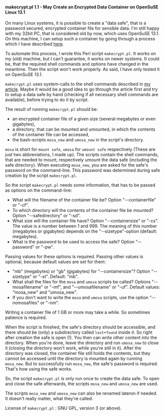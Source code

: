 #### makecrypt.pl 1.1 - May Create an Encrypted Data Container on OpenSuSE Linux 13.1

On many Linux systems, it is possible to create a "data safe", that is a password secured, encrypted container file for sensible data.
I'm still happy with my 32bit PC, that is considered old by now, which uses OpenSuSE 13.1.
On this machine, I can setup such a container by going through a process which I have described [here](https://hlubenow.lima-city.de/suse131.html#30).

To automate this process, I wrote this Perl script `makecrypt.pl`.
It works on my (old) machine, but I can't guarantee, it works on newer systems. It could be, that the required shell commands and options have changed in the meantime. Then the script won't work properly. As said, I have only tested it on OpenSuSE 13.1.

`makecrypt.pl` uses system-calls to the shell commands described in [my article](https://hlubenow.lima-city.de/suse131.html#30). Maybe it would be a good idea to go through the article first and try to setup a data safe by hand (checking if all necessary shell commands are available), before trying to do it by script.

The result of running `makecrypt.pl` should be:

- an encrypted container file of a given size (several megabytes or even gigabytes),
- a directory, that can be mounted and umounted, in which the contents of the container file can be accessed,
- the bash-scripts `mosa_new` and `umosa_new` in the script's directory.

`mosa` is short for `mount safe`, `umosa` for `umount safe` respectively (These are just two abbreviations, I made up).
The scripts contain the shell commands, that are needed to mount, respectively umount the data safe (including the safe directory).
When executing `mosa_new`, you are asked for the safe's password on the command-line. This password was determined during safe creation by the script `makecrypt.pl`.

So the script `makecrypt.pl` needs some information, that has to be passed as options on the command-line:

- What will the filename of the container file be? Option "--containerfile" or "-cf".
- To which directory will the contents of the container file be mounted? Option "--safedirectory" or "-sd".
- What size will the container file have? Option "--containersize" or "-cs". The value is a number between 1 and 999. The meaning of this number (megabytes or gigabytes) depends on the "--sizetype"-option (default: megabytes).
- What is the password to be used to access the safe? Option "--password" or "-pw".

Passing values for these options is required. Passing other values is optional, because default values are set for them:

- "mb" (megabytes) or "gb" (gigabytes) for "--containersize"? Option "--sizetype" or "-st". Default: "mb".
- What shall the files for the `mosa` and `umosa` scripts be called? Options "--mosafilename" or "-mf", and "--umosafilename" or "-uf". Default values: "mosa_new" and "umosa_new".
- If you don't want to write the `mosa` and `umosa` scripts, use the option "--nomosafiles" or "-nm".

Writing a container file of 1 GB or more may take a while. So sometimes patience is required.

When the script is finished, the safe's directory should be accessible, and there should be (only) a subdirectory called `lost+found` inside it. So right after creation the safe is open (!). You then can write other content into the directory. When you're done, leave the directory and run `umosa_new` to close it (closing the directory won't work, while you're still in it). After the directory was closed, the container file still holds the contents, but they cannot be accessed until the directory is mounted again by running `mosa_new`. But to successfully run `mosa_new`, the safe's password is required. That's how using the safe works.

So, the script `makecrypt.pl` is only run once to create the data safe. To open and close the safe afterwards, the scripts `mosa_new` and `umosa_new` are used.

The scripts `mosa_new` and `umosa_new` can also be renamed lateron if needed. It doesn't really matter, what they're called.

License of `makecrypt.pl` : GNU GPL, version 3 (or above). 
